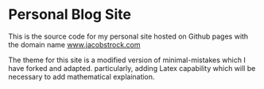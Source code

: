 # Personal Blog Site

This is the source code for my personal site hosted on Github pages with the domain name www.jacobstrock.com

The theme for this site is a modified version of minimal-mistakes which I have forked and adapted. particularly, adding Latex capability which will be necessary to add mathematical explaination.